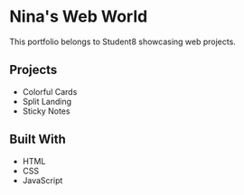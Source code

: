 # Nina's Web World

This portfolio belongs to Student8 showcasing web projects.

## Projects
- Colorful Cards
- Split Landing
- Sticky Notes

## Built With
- HTML
- CSS
- JavaScript
